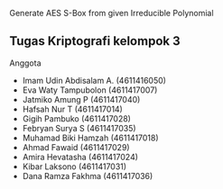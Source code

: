 Generate AES S-Box from given Irreducible Polynomial

## Tugas Kriptografi kelompok 3

Anggota
-   Imam Udin Abdisalam A.  (4611416050)
-   Eva Waty Tampubolon     (4611417007)
-   Jatmiko Amung P         (4611417040)
-   Hafsah Nur T            (4611417014)
-   Gigih Pambuko           (4611417028)
-   Febryan Surya S         (4611417035)
-   Muhamad Biki Hamzah     (4611417018)
-   Ahmad Fawaid            (4611417029)
-   Amira Hevatasha         (4611417024)
-   Kibar Laksono           (4611417031)
-   Dana Ramza Fakhma       (4611417036)
